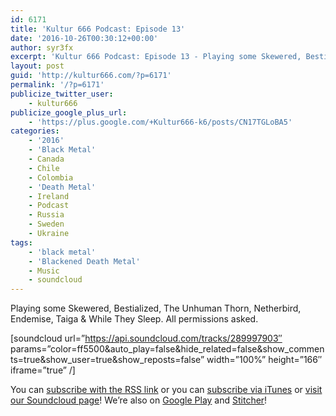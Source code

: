```yaml
---
id: 6171
title: 'Kultur 666 Podcast: Episode 13'
date: '2016-10-26T00:30:12+00:00'
author: syr3fx
excerpt: 'Kultur 666 Podcast: Episode 13 - Playing some Skewered, Bestialized, The Unhuman Thorn, Netherbird, Endemise, Taiga &amp; While They Sleep. All permissions asked.'
layout: post
guid: 'http://kultur666.com/?p=6171'
permalink: '/?p=6171'
publicize_twitter_user:
    - kultur666
publicize_google_plus_url:
    - 'https://plus.google.com/+Kultur666-k6/posts/CN17TGLoBA5'
categories:
    - '2016'
    - 'Black Metal'
    - Canada
    - Chile
    - Colombia
    - 'Death Metal'
    - Ireland
    - Podcast
    - Russia
    - Sweden
    - Ukraine
tags:
    - 'black metal'
    - 'Blackened Death Metal'
    - Music
    - soundcloud
---
```


<span style="font-weight:400;">Playing some Skewered, Bestialized, The Unhuman Thorn, Netherbird, Endemise, Taiga &amp; While They Sleep. All permissions asked.</span>

\[soundcloud url=”https://api.soundcloud.com/tracks/289997903″ params=”color=ff5500&amp;auto\_play=false&amp;hide\_related=false&amp;show\_comments=true&amp;show\_user=true&amp;show\_reposts=false” width=”100%” height=”166″ iframe=”true” /\]

You can [subscribe with the RSS link](http://feeds.soundcloud.com/users/soundcloud:users:203985226/sounds.rss) or you can [subscribe via iTunes](https://itunes.apple.com/au/podcast/kultur-666-podcast/id1140410234) or [visit our Soundcloud page](https://soundcloud.com/kultur-666)! We’re also on [Google Play](https://goo.gl/app/playmusic?ibi=com.google.PlayMusic&isi=691797987&ius=googleplaymusic&link=https://play.google.com/music/m/Iax6bcfbhy27w3wvkpxlcrkkr6i?t%3DKultur_666_Podcast) and [Stitcher](http://www.stitcher.com/s?fid=99915&refid=stpr)!